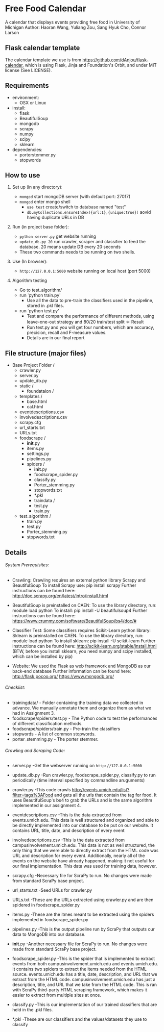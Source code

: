 Free Food Calendar
==============

A calendar that displays events providing free food in University of Michigan
Author: Haoran Wang, Yuliang Zou, Sang Hyuk Cho, Connor Larson

## Flask calendar template
The calendar template we use is from https://github.com/dAnjou/flask-calendar, which is using Flask, Jinja and Foundation's Orbit, and under MIT license (See LICENSE).

## Requirements

* environment: 
	* OSX or Linux
* install:
	* flask
	* BeautifulSoup
	* mongodb
	* scrapy
	* numpy
	* scipy
	* sklearn
* dependencies:
    * porterstemmer.py
    * stopwords

## How to use

1. Set up (in any directory):
	* `mongod` start mongoDB server (with default port: 27017)
	* `mongod` enter mongo shell
		* `use test` create/switch to database named "test"
		* `db.myCollections.ensureIndex({url:1},{unique:true})` aovid having duplicate URLs in DB
2. Run (in project base folder):
	* `python server.py` get website running
	* `update_db.py 20` run crawler, scraper and classifier to feed the database. 20 means update DB every 20 seconds
    * These two commands needs to be running on two shells.

3. Use (In browser):
	* `http://127.0.0.1:5000` website running on local host (port 5000)

4. Algorithm testing 
    * Go to test_algorithm/
    * run 'python train.py'
        * Use all the data to pre-train the classifiers used in the pipeline, stored in .pkl files.
    * run 'python test.py'
        * Test and compare the performance of different methods, using leave-one-out strategy and 80/20 train/test split
    ＊ Result
        * Run test.py and you will get four numbers, which are accuracy, precision, recall and F-measure values.
        * Details are in our final report

## File structure (major files)
* Base Project Folder /
    * crawler.py 
    * server.py
    * update_db.py
    * static /
        * foundataion /
    * templates /
        * base.html
        * cal.html
    * eventdescriptions.csv
    * involvedescriptions.csv
    * scrapy.cfg
    * url_starts.txt
    * URLs.txt
    * foodscrape /
        *  __init__.py
        *  items.py
        *  settings.py
        *  pipelines.py
        *  spiders / 
            * __init__.py
            * foodscrape_spider.py
            * classify.py
            * Porter_stemming.py
            * stopwords.txt
            * *.pkl
            * traindata / 
            * test.py
            * train.py
    * test_algorithm /
        * train.py
        * test.py
        * Porter_stemming.py
        * stopwords.txt

## Details

###### System Prerequisites:

* Crawling: 
Crawling requires an external python library Scrapy and BeautifulSoup
To install Scrapy use: pip install scrapy
Further instructions can be found here:
http://doc.scrapy.org/en/latest/intro/install.html

* BeautifulSoup is preinstalled on CAEN: 
To use the library directory, run: module load python
To install: pip install -U beautifulsoup4
Further instructions can be found here:
https://www.crummy.com/software/BeautifulSoup/bs4/doc/#


* Classifier Test:
Some classifiers requires Scikit-Learn python library: 
Sklearn is preinstalled on CAEN. 
To use the library directory, run: module load python
To install sklearn: pip install -U scikit-learn
Further instructions can be found here:
http://scikit-learn.org/stable/install.html
(BTW, before you install sklearn, you need numpy and scipy installed, which can be installed by pip)


* Website:
We used the Flask as web framework and MongoDB as our back-end database
Further information can be found here:
http://flask.pocoo.org/
https://www.mongodb.org/

###### Checklist:
* trainingdata/             - Folder containing the training data we collected in advance. We  manually annotate them and organize them as what we had in Assignment 3.
* foodscrape/spiders/test.py                      - The Python code to test the performances of different       classification methods.
* foodscrape/spiders/train.py                    - Pre-train the classifiers
* stopwords                - A list of common stopwords.
* porter_stemming.py - The porter stemmer.

###### Crawling and Scraping Code:

* server.py
-Get the webserver running on `http://127.0.0.1:5000`

* update_db.py
-Run crawler.py, foodscrape_spider.py, classify.py to run periodically (time interval specified by commandline aruguments)

* crawler.py
-This code crawls http://events.umich.edu/list?filter=tags%3AFood and gets all the urls that contain the tag for food. 
It uses BeautifulSoup's bs4 to grab the URLs and is the same algorithm implemented in our assignment 4.

* eventdescriptions.csv
-This is the data extracted from events.umich.edu. This data is well structured and organized
and able to be directly implemented into our database to be put on our website. It contains URL, title, date, and description
of every event

* involvedescriptions.csv
-This is the data extracted from campusinvolvement.umich.edu. This data is not as well structured, the only thing that we were able to directly extract from the HTML code was URL and description for every event. Additionally, nearly all of the events on the website have already happened, making it not useful for our final implementation. This data was used for training data, however.

* scrapy.cfg
-Necessary file for ScraPy to run. No changes were made from standard ScraPy base project.

* url_starts.txt
-Seed URLs for crawler.py

* URLs.txt
-These are the URLs extracted using crawler.py and are then spidered in foodscrape_spider.py

* items.py
-These are the itmes meant to be extracted using the spiders implemented in foodscrape_spider.py

* pipelines.py
-This is the output pipeline run by ScraPy that outputs our data to MongoDB into our database.

* __init__.py
-Another necessary file for ScraPy to run. No changes were made from standard ScraPy base project.

* foodscrape_spider.py
-This is the spider that is implemented to extract events from both campusinvolvement.umich.edu and events.umich.edu. It contains two spiders to extract the items needed from the HTML source. events.umich.edu has a title, date, description, and URL that we extract from the HTML code. campusinvolvement.umich.edu has just a description, title, and URL that we take from the HTML code. This is ran with ScraPy third-party HTML scraping framework, which makes it easier to extract from multiple sites at once.

* classify.py
-This is our implementation of our trained classifiers that are held in the .pkl files.

* *.pkl
-These are our classifiers and the values/datasets they use to classify
